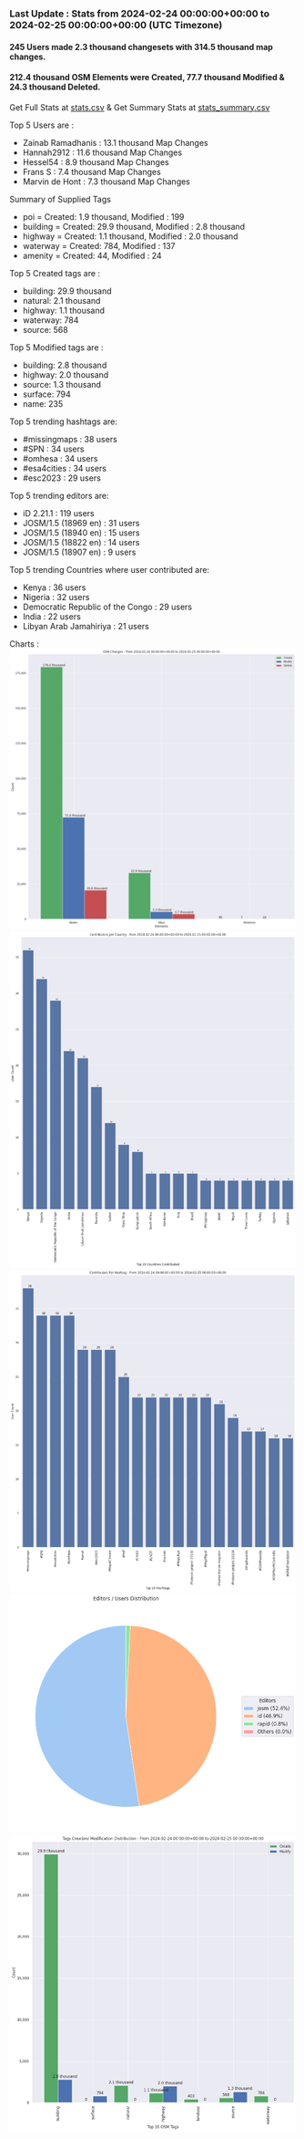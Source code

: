 ### Last Update : Stats from 2024-02-24 00:00:00+00:00 to 2024-02-25 00:00:00+00:00 (UTC Timezone)

#### 245 Users made 2.3 thousand changesets with 314.5 thousand map changes.
#### 212.4 thousand OSM Elements were Created, 77.7 thousand Modified & 24.3 thousand Deleted.
Get Full Stats at [stats.csv](/stats/hotosm/Daily/stats.csv)
 & Get Summary Stats at [stats_summary.csv](/stats/hotosm/Daily/stats_summary.csv)

Top 5 Users are : 
- Zainab Ramadhanis : 13.1 thousand Map Changes
- Hannah2912 : 11.6 thousand Map Changes
- Hessel54 : 8.9 thousand Map Changes
- Frans S : 7.4 thousand Map Changes
- Marvin de Hont : 7.3 thousand Map Changes

Summary of Supplied Tags
- poi = Created: 1.9 thousand, Modified : 199
- building = Created: 29.9 thousand, Modified : 2.8 thousand
- highway = Created: 1.1 thousand, Modified : 2.0 thousand
- waterway = Created: 784, Modified : 137
- amenity = Created: 44, Modified : 24


Top 5 Created tags are :
- building: 29.9 thousand
- natural: 2.1 thousand
- highway: 1.1 thousand
- waterway: 784
- source: 568


Top 5 Modified tags are :
- building: 2.8 thousand
- highway: 2.0 thousand
- source: 1.3 thousand
- surface: 794
- name: 235


Top 5 trending hashtags are:
- #missingmaps : 38 users
- #SPN : 34 users
- #omhesa : 34 users
- #esa4cities : 34 users
- #esc2023 : 29 users


Top 5 trending editors are:
- iD 2.21.1 : 119 users
- JOSM/1.5 (18969 en) : 31 users
- JOSM/1.5 (18940 en) : 15 users
- JOSM/1.5 (18822 en) : 14 users
- JOSM/1.5 (18907 en) : 9 users


Top 5 trending Countries where user contributed are:
- Kenya : 36 users
- Nigeria : 32 users
- Democratic Republic of the Congo : 29 users
- India : 22 users
- Libyan Arab Jamahiriya : 21 users


 Charts : 
![Alt text](./stats_osm_changes.png) 
![Alt text](./stats_users_per_country.png) 
![Alt text](./stats_users_per_hashtag.png) 
![Alt text](./stats_editors_pie_chart.png) 
![Alt text](./stats_tags.png) 
